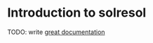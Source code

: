 # Introduction to solresol

TODO: write [great documentation](http://jacobian.org/writing/great-documentation/what-to-write/)
